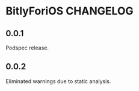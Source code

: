 # BitlyForiOS CHANGELOG

## 0.0.1

Podspec release.

## 0.0.2

Eliminated warnings due to static analysis.

